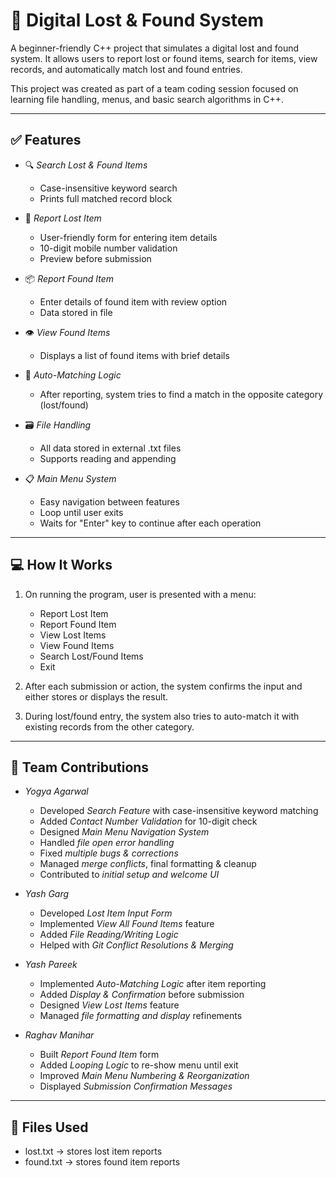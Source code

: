 # 🎒 Digital Lost & Found System

A beginner-friendly C++ project that simulates a digital lost and found system. It allows users to report lost or found items, search for items, view records, and automatically match lost and found entries.

This project was created as part of a team coding session focused on learning file handling, menus, and basic search algorithms in C++.

---

## ✅ Features

- 🔍 *Search Lost & Found Items*  
  - Case-insensitive keyword search  
  - Prints full matched record block
  
- 📝 *Report Lost Item*  
  - User-friendly form for entering item details  
  - 10-digit mobile number validation  
  - Preview before submission

- 📦 *Report Found Item*  
  - Enter details of found item with review option  
  - Data stored in file

- 👁 *View Found Items*  
  - Displays a list of found items with brief details

- 🔗 *Auto-Matching Logic*  
  - After reporting, system tries to find a match in the opposite category (lost/found)  

- 🗃 *File Handling*  
  - All data stored in external .txt files  
  - Supports reading and appending

- 📋 *Main Menu System*  
  - Easy navigation between features  
  - Loop until user exits  
  - Waits for "Enter" key to continue after each operation

---

## 💻 How It Works

1. On running the program, user is presented with a menu:
    - Report Lost Item  
    - Report Found Item 
    - View Lost Items 
    - View Found Items  
    - Search Lost/Found Items  
    - Exit

2. After each submission or action, the system confirms the input and either stores or displays the result.

3. During lost/found entry, the system also tries to auto-match it with existing records from the other category.

---

## 👥 Team Contributions

- *Yogya Agarwal*  
  - Developed *Search Feature* with case-insensitive keyword matching  
  - Added *Contact Number Validation* for 10-digit check  
  - Designed *Main Menu Navigation System*  
  - Handled *file open error handling*  
  - Fixed *multiple bugs & corrections*  
  - Managed *merge conflicts*, final formatting & cleanup  
  - Contributed to *initial setup and welcome UI*

- *Yash Garg*   
  - Developed *Lost Item Input Form*  
  - Implemented *View All Found Items* feature  
  - Added *File Reading/Writing Logic*  
  - Helped with *Git Conflict Resolutions & Merging*

- *Yash Pareek*   
  - Implemented *Auto-Matching Logic* after item reporting  
  - Added *Display & Confirmation* before submission  
  - Designed *View Lost Items* feature  
  - Managed *file formatting and display* refinements

- *Raghav Manihar*  
  - Built *Report Found Item* form  
  - Added *Looping Logic* to re-show menu until exit  
  - Improved *Main Menu Numbering & Reorganization*  
  - Displayed *Submission Confirmation Messages*

---

## 📁 Files Used

- lost.txt → stores lost item reports  
- found.txt → stores found item reports
